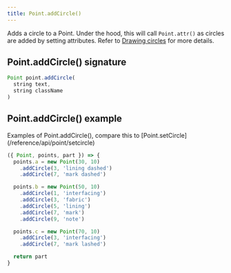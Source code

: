 ```yaml
---
title: Point.addCircle()
---
```


Adds a circle to a Point. Under the hood, this will call `Point.attr()` as circles
are added by setting attributes. Refer to [Drawing circles](/howtos/code/drawing-circles) for 
more details.

## Point.addCircle() signature

```js
Point point.addCircle(
  string text, 
  string className
)
```

## Point.addCircle() example

<Example part="point_addcircle">
Examples of Point.addCircle(), compare this to [Point.setCircle](/reference/api/point/setcircle)
</Example>

```js
({ Point, points, part }) => {
  points.a = new Point(30, 10)
    .addCircle(3, 'lining dashed')
    .addCircle(7, 'mark dashed')

  points.b = new Point(50, 10)
    .addCircle(1, 'interfacing')
    .addCircle(3, 'fabric')
    .addCircle(5, 'lining')
    .addCircle(7, 'mark')
    .addCircle(9, 'note')

  points.c = new Point(70, 10)
    .addCircle(3, 'interfacing')
    .addCircle(7, 'mark lashed')

  return part
}
```

